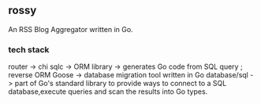 ## rossy 

An RSS Blog Aggregator written in Go.


### tech stack 
router -> chi 
sqlc ->  ORM library -> generates Go code from SQL query ; reverse ORM
Goose -> database migration tool written in Go
database/sql -> part of Go's standard library to provide ways to connect to a SQL database,execute queries and scan the results into Go types.


